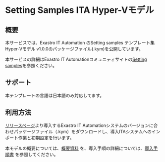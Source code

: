 # Setting Samples ITA Hyper-Vモデル

## 概要

本サービスでは、Exastro IT Automation のSetting samples テンプレート集 Hyper-Vモデル v1.0.0のパッケージファイル(.kym)を公開しています。

本サービスの詳細はExastro IT Automationコミュニティサイトの[Setting samples](https://exastro-suite.github.io/it-automation-docs/setting-samples_ja.html)を参照ください。

## サポート
本テンプレートの言語は日本語のみ対応してます。

## 利用方法

[リリースページ](https://github.com/exastro-suite/SettingSamples-ITA-HyperV/releases/tag/v1.0.0)より導入するExastro IT Automationシステムのバージョンに合わせパッケージファイル（.kym）をダウンロードし、導入ITAシステムへのインポート作業と初期設定を行います。

本モデルの概要については、[概要資料](https://github.com/exastro-suite/SettingSamples-ITA-HyperV/blob/v1.0.0/docs/setting-samples-hyperv-overview_ja.pdf) を、導入手順の詳細については、[導入手順書](https://github.com/exastro-suite/SettingSamples-ITA-HyperV/blob/v1.0.0/docs/setting-samples-hyperv-install_ja.pdf) を参照してください。
